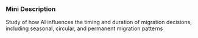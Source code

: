 ### Mini Description

Study of how AI influences the timing and duration of migration decisions, including seasonal, circular, and permanent migration patterns
